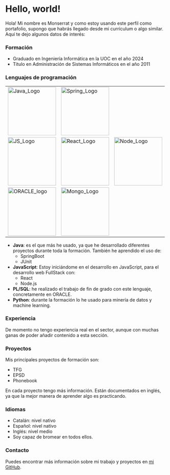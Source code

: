 # Hello, world!

Hola! Mi nombre es Monserrat y como estoy usando este perfil como portafolio, supongo que habrás llegado desde mi currículum o algo similar. Aquí te dejo algunos datos de interés:

### Formación
- Graduado en Ingeniería Informática en la UOC en el año 2024
- Título en Administración de Sistemas Informáticos en el año 2011

### Lenguajes de programación
 <table>
   <tr>
     <td><img src="https://upload.wikimedia.org/wikipedia/en/3/30/Java_programming_language_logo.svg" alt="Java_Logo" width="150" height="150" />  </td>
     <td><img src="https://encrypted-tbn0.gstatic.com/images?q=tbn:ANd9GcT8i4zPog-0j0JR_yZglxPhTPZXxN2iMTQ3Dw&s" alt="Spring_Logo" width="150" height="150" /></td>
   </tr>
   <tr>
     <td><img src="https://upload.wikimedia.org/wikipedia/commons/thumb/9/99/Unofficial_JavaScript_logo_2.svg/1200px-Unofficial_JavaScript_logo_2.svg.png" alt="JS_Logo" width="150" height="150"/></td>
     <td><img src="https://blog.wildix.com/wp-content/uploads/2020/06/react-logo.jpg" alt="React_Logo" width="150" height="150"/></td>
     <td><img src="https://upload.wikimedia.org/wikipedia/commons/d/d9/Node.js_logo.svg" alt="Node_Logo" width="150" height="150"/></td>
   </tr>
    <tr>
    <td><img src="https://upload.wikimedia.org/wikipedia/commons/thumb/5/50/Oracle_logo.svg/1280px-Oracle_logo.svg.png" alt="ORACLE_logo" width="150" height="150"/></td>   
    <td><img src="https://upload.wikimedia.org/wikipedia/commons/thumb/e/eb/Mongodb-ar21.svg/640px-Mongodb-ar21.svg.png" alt="Mongo_Logo" width="150" height="150"/></td>
   </tr>
 </table> 

 
- **Java**: es el que más he usado, ya que he desarrollado diferentes proyectos durante toda la formación. También he aprendido el uso de:
  - SpringBoot
  - JUnit
- **JavaScript**: Estoy iniciándome en el desarrollo en JavaScript, para el desarrollo web FullStack con:
  - React
  - Node.js
- **PL/SQL**: he realizado el trabajo de fin de grado con este lenguaje, concretamente en ORACLE.
- **Python**: durante la formación lo he usado para minería de datos y machine learning.

### Experiencia
De momento no tengo experiencia real en el sector, aunque con muchas ganas de poder añadir contenido a esta sección.

### Proyectos
Mis principales proyectos de formación son:


- TFG
- EPSD
- Phonebook

En cada proyecto tengo más información. Están documentados en inglés, ya que la mejor manera de aprender algo es practicando. 

### Idiomas
- Catalán: nivel nativo
- Español: nivel nativo
- Inglés: nivel medio
- Soy capaz de bromear en todos ellos.

### Contacto
Puedes encontrar más información sobre mi trabajo y proyectos en [mi GitHub](https://github.com/MonserrateRiera).

